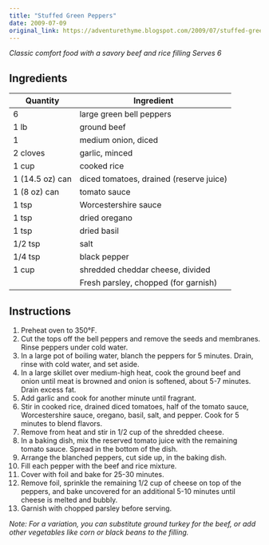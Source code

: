 ```yaml
---
title: "Stuffed Green Peppers"
date: 2009-07-09
original_link: https://adventurethyme.blogspot.com/2009/07/stuffed-green-peppers.html
---
```


_Classic comfort food with a savory beef and rice filling_
_Serves 6_

## Ingredients

| Quantity | Ingredient |
| -------- | ---------- |
| 6 | large green bell peppers |
| 1 lb | ground beef |
| 1 | medium onion, diced |
| 2 cloves | garlic, minced |
| 1 cup | cooked rice |
| 1 (14.5 oz) can | diced tomatoes, drained (reserve juice) |
| 1 (8 oz) can | tomato sauce |
| 1 tsp | Worcestershire sauce |
| 1 tsp | dried oregano |
| 1 tsp | dried basil |
| 1/2 tsp | salt |
| 1/4 tsp | black pepper |
| 1 cup | shredded cheddar cheese, divided |
| | Fresh parsley, chopped (for garnish) |

## Instructions

1. Preheat oven to 350°F.
2. Cut the tops off the bell peppers and remove the seeds and membranes. Rinse peppers under cold water.
3. In a large pot of boiling water, blanch the peppers for 5 minutes. Drain, rinse with cold water, and set aside.
4. In a large skillet over medium-high heat, cook the ground beef and onion until meat is browned and onion is softened, about 5-7 minutes. Drain excess fat.
5. Add garlic and cook for another minute until fragrant.
6. Stir in cooked rice, drained diced tomatoes, half of the tomato sauce, Worcestershire sauce, oregano, basil, salt, and pepper. Cook for 5 minutes to blend flavors.
7. Remove from heat and stir in 1/2 cup of the shredded cheese.
8. In a baking dish, mix the reserved tomato juice with the remaining tomato sauce. Spread in the bottom of the dish.
9. Arrange the blanched peppers, cut side up, in the baking dish.
10. Fill each pepper with the beef and rice mixture.
11. Cover with foil and bake for 25-30 minutes.
12. Remove foil, sprinkle the remaining 1/2 cup of cheese on top of the peppers, and bake uncovered for an additional 5-10 minutes until cheese is melted and bubbly.
13. Garnish with chopped parsley before serving.

_Note: For a variation, you can substitute ground turkey for the beef, or add other vegetables like corn or black beans to the filling._
